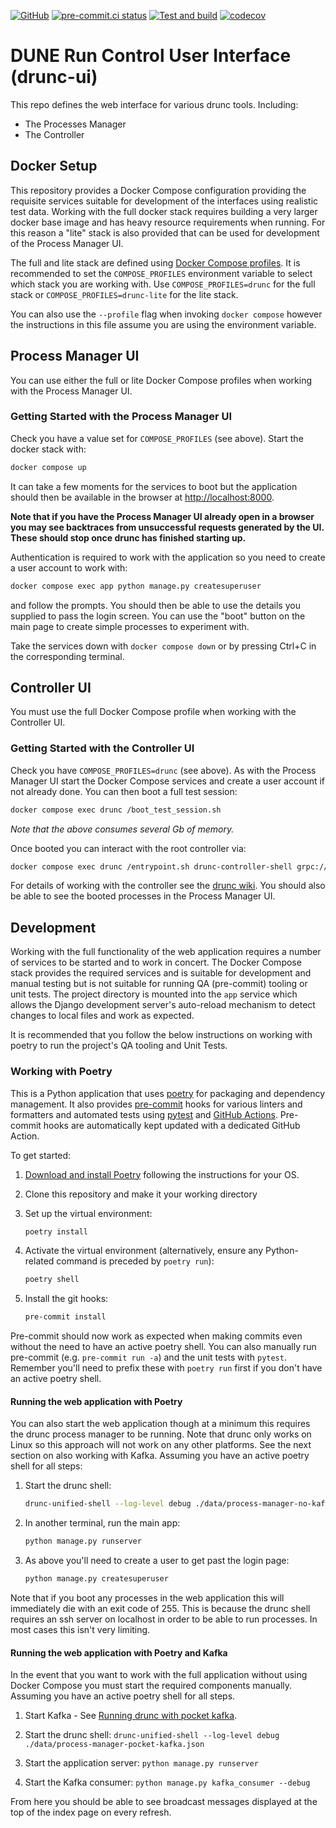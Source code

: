 <!-- markdownlint-disable MD041 -->
[![GitHub](https://img.shields.io/github/license/ImperialCollegeLondon/drunc_ui)](https://raw.githubusercontent.com/ImperialCollegeLondon/drunc_ui/main/LICENSE)
[![pre-commit.ci status](https://results.pre-commit.ci/badge/github/ImperialCollegeLondon/drunc_ui/main.svg)](https://results.pre-commit.ci/latest/github/ImperialCollegeLondon/drunc_ui/main)
[![Test and build](https://github.com/ImperialCollegeLondon/drunc_ui/actions/workflows/ci.yml/badge.svg)](https://github.com/ImperialCollegeLondon/drunc_ui/actions/workflows/ci.yml)
[![codecov](https://codecov.io/gh/ImperialCollegeLondon/drunc_ui/graph/badge.svg?token=PG0WTYF8EY)](https://codecov.io/gh/ImperialCollegeLondon/drunc_ui)

# DUNE Run Control User Interface (drunc-ui)

This repo defines the web interface for various drunc tools. Including:

- The Processes Manager
- The Controller

## Docker Setup

This repository provides a Docker Compose configuration providing the requisite services
suitable for development of the interfaces using realistic test data. Working with the
full docker stack requires building a very larger docker base image and has heavy
resource requirements when running. For this reason a "lite" stack is also provided that
can be used for development of the Process Manager UI.

The full and lite stack are defined using [Docker Compose profiles]. It is recommended
to set the `COMPOSE_PROFILES` environment variable to select which stack you are working
with. Use `COMPOSE_PROFILES=drunc` for the full stack or `COMPOSE_PROFILES=drunc-lite`
for the lite stack.

You can also use the `--profile` flag when invoking `docker compose` however the
instructions in this file assume you are using the environment variable.

[Docker Compose profiles]: https://docs.docker.com/compose/how-tos/profiles/

## Process Manager UI

You can use either the full or lite Docker Compose profiles when working with the
Process Manager UI.

### Getting Started with the Process Manager UI

Check you have a value set for `COMPOSE_PROFILES` (see above). Start the docker stack
with:

```bash
docker compose up
```

It can take a few moments for the services to boot but the application should then be
available in the browser at <http://localhost:8000>.

__Note that if you have the Process Manager UI already open in a browser you may see
backtraces from unsuccessful requests generated by the UI. These should stop once drunc
has finished starting up.__

Authentication is required to work with the application so you need to create a user
account to work with:

```bash
docker compose exec app python manage.py createsuperuser
```

and follow the prompts. You should then be able to use the details you supplied to pass
the login screen. You can use the "boot" button on the main page to create simple
processes to experiment with.

Take the services down with `docker compose down` or by pressing Ctrl+C in the
corresponding terminal.

## Controller UI

You must use the full Docker Compose profile when working with the Controller UI.

### Getting Started with the Controller UI

Check you have `COMPOSE_PROFILES=drunc` (see above). As with the Process Manager UI
start the Docker Compose services and create a user account if not already done. You can
then boot a full test session:

```bash
docker compose exec drunc /boot_test_session.sh
```

_Note that the above consumes several Gb of memory._

Once booted you can interact with the root controller via:

```bash
docker compose exec drunc /entrypoint.sh drunc-controller-shell grpc://localhost:3333
```

For details of working with the controller see the [drunc wiki]. You should also be able
to see the booted processes in the Process Manager UI.

[drunc wiki]: https://github.com/DUNE-DAQ/drunc/wiki/Controller

## Development

Working with the full functionality of the web application requires a number of services
to be started and to work in concert. The Docker Compose stack provides the required
services and is suitable for development and manual testing but is not suitable for
running QA (pre-commit) tooling or unit tests. The project directory is mounted into the
`app` service which allows the Django development server's auto-reload mechanism to
detect changes to local files and work as expected.

It is recommended that you follow the below instructions on working with poetry to run
the project's QA tooling and Unit Tests.

### Working with Poetry

This is a Python application that uses [poetry](https://python-poetry.org) for packaging
and dependency management. It also provides [pre-commit](https://pre-commit.com/) hooks
for various linters and formatters and automated tests using
[pytest](https://pytest.org/) and [GitHub Actions](https://github.com/features/actions).
Pre-commit hooks are automatically kept updated with a dedicated GitHub Action.

To get started:

1. [Download and install Poetry](https://python-poetry.org/docs/#installation) following the instructions for your OS.
1. Clone this repository and make it your working directory
1. Set up the virtual environment:

   ```bash
   poetry install
   ```

1. Activate the virtual environment (alternatively, ensure any Python-related command is preceded by `poetry run`):

   ```bash
   poetry shell
   ```

1. Install the git hooks:

   ```bash
   pre-commit install
   ```

Pre-commit should now work as expected when making commits even without the need to have
an active poetry shell. You can also manually run pre-commit (e.g. `pre-commit run -a`)
and the unit tests with `pytest`. Remember you'll need to prefix these with `poetry run`
first if you don't have an active poetry shell.

#### Running the web application with Poetry

You can also start the web application though at a minimum this requires the drunc
process manager to be running. Note that drunc only works on Linux so this approach will
not work on any other platforms. See the next section on also working with
Kafka. Assuming you have an active poetry shell for all steps:

1. Start the drunc shell:

   ```bash
   drunc-unified-shell --log-level debug ./data/process-manager-no-kafka.json
   ```

1. In another terminal, run the main app:

   ```bash
   python manage.py runserver
   ```

1. As above you'll need to create a user to get past the login page:

   ```bash
   python manage.py createsuperuser
   ```

Note that if you boot any processes in the web application this will immediately die
with an exit code of 255. This is because the drunc shell requires an ssh server on
localhost in order to be able to run processes. In most cases this isn't very limiting.

#### Running the web application with Poetry and Kafka

In the event that you want to work with the full application without using Docker
Compose you must start the required components manually. Assuming you have an active
poetry shell for all steps.

1. Start Kafka - See [Running drunc with pocket kafka].

1. Start the drunc shell:
   `drunc-unified-shell --log-level debug ./data/process-manager-pocket-kafka.json`

1. Start the application server:
   `python manage.py runserver`

1. Start the Kafka consumer:
   `python manage.py kafka_consumer --debug`

From here you should be able to see broadcast messages displayed at the top of the index
page on every refresh.

[Running drunc with pocket kafka]: https://github.com/DUNE-DAQ/drunc/wiki/Running-drunc-with-pocket-kafka
